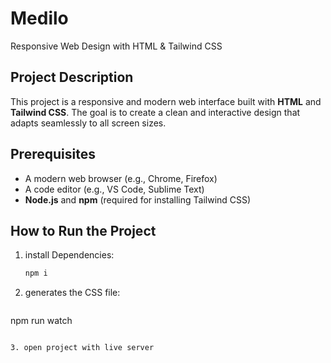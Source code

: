 # Medilo

Responsive Web Design with HTML & Tailwind CSS

## Project Description

This project is a responsive and modern web interface built with **HTML** and **Tailwind CSS**. The goal is to create a clean and interactive design that adapts seamlessly to all screen sizes.

## Prerequisites

- A modern web browser (e.g., Chrome, Firefox)
- A code editor (e.g., VS Code, Sublime Text)
- **Node.js** and **npm** (required for installing Tailwind CSS)

## How to Run the Project

1. install Dependencies:

   ```bash
   npm i
   ```

2. generates the CSS file:

   ```bash
  npm run watch
   ```
   
3. open project with live server
